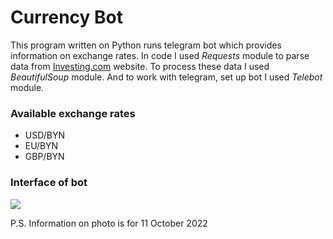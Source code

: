 <h1>Currency Bot</h1>
<p></p>This program written on Python runs telegram bot which provides information on exchange rates. In code I used <i>Requests</i> module to parse data from <a href="https://ru.investing.com/">Investing.com</a> website. 
To process these data I used <i>BeautifulSoup</i> module. And to work with telegram, set up bot I used <i>Telebot</i> module.</p>
<h3>Available exchange rates</h3>
<ul>
  <li>USD/BYN</li>
  <li>EU/BYN</li>
  <li>GBP/BYN</li>
</ul>
<h3>Interface of bot</h3>
<img src="https://github.com/Yaroslavcoder47/Test-Telegram-Bot/blob/main/curbot.png?raw=true">
<p>P.S. Information on photo is for 11 October 2022</p>
